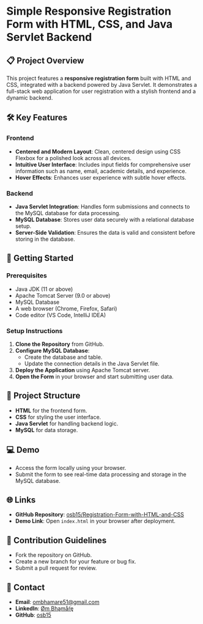 # Simple Responsive Registration Form with HTML, CSS, and Java Servlet Backend

## 📋 Project Overview

This project features a **responsive registration form** built with HTML and CSS, integrated with a backend powered by Java Servlet. It demonstrates a full-stack web application for user registration with a stylish frontend and a dynamic backend.

## 🛠️ Key Features

### Frontend
- **Centered and Modern Layout**: Clean, centered design using CSS Flexbox for a polished look across all devices.
- **Intuitive User Interface**: Includes input fields for comprehensive user information such as name, email, academic details, and experience.
- **Hover Effects**: Enhances user experience with subtle hover effects.

### Backend
- **Java Servlet Integration**: Handles form submissions and connects to the MySQL database for data processing.
- **MySQL Database**: Stores user data securely with a relational database setup.
- **Server-Side Validation**: Ensures the data is valid and consistent before storing in the database.

## 🚀 Getting Started

### Prerequisites
- Java JDK (11 or above)
- Apache Tomcat Server (9.0 or above)
- MySQL Database
- A web browser (Chrome, Firefox, Safari)
- Code editor (VS Code, IntelliJ IDEA)

### Setup Instructions
1. **Clone the Repository** from GitHub.
2. **Configure MySQL Database**:
   - Create the database and table.
   - Update the connection details in the Java Servlet file.
3. **Deploy the Application** using Apache Tomcat server.
4. **Open the Form** in your browser and start submitting user data.

## 📂 Project Structure
- **HTML** for the frontend form.
- **CSS** for styling the user interface.
- **Java Servlet** for handling backend logic.
- **MySQL** for data storage.

## 💻 Demo
- Access the form locally using your browser.
- Submit the form to see real-time data processing and storage in the MySQL database.

## 🌐 Links
- **GitHub Repository**: [osb15/Registration-Form-with-HTML-and-CSS](https://github.com/osb15)
- **Demo Link**: Open `index.html` in your browser after deployment.

## 🤝 Contribution Guidelines
- Fork the repository on GitHub.
- Create a new branch for your feature or bug fix.
- Submit a pull request for review.

## 💬 Contact
- **Email**: ombhamare51@gmail.com
- **LinkedIn**: [Øm Bhąmåŕę](https://www.linkedin.com/in/%C3%B8m-bh%C4%85m%C3%A5%C5%95%C4%99-48aa001a9)
- **GitHub**: [osb15](https://github.com/osb15)
